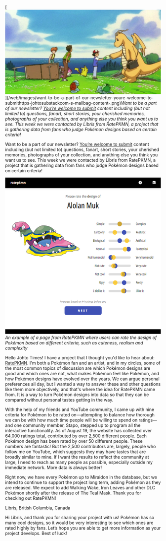 

[![Want to be a part of our newsletter? [You’re welcome to submit](https://johto.substack.com/s/mailbag) content including (but not limited to) questions, fanart, short stories, your cherished memories, photographs of your collection, and anything else you think you want us to see. This week we were contacted by Libris from RatePKMN, a project that is gathering data from fans who judge Pokémon designs based on certain criteria!](/web/images/want-to-be-a-part-of-our-newsletter-youre-welcome-to-submithttps-johtosubstackcom-s-mailbag-content-.png)](/web/images/want-to-be-a-part-of-our-newsletter-youre-welcome-to-submithttps-johtosubstackcom-s-mailbag-content-.png)*Want to be a part of our newsletter? [You’re welcome to submit](https://johto.substack.com/s/mailbag) content including (but not limited to) questions, fanart, short stories, your cherished memories, photographs of your collection, and anything else you think you want us to see. This week we were contacted by Libris from RatePKMN, a project that is gathering data from fans who judge Pokémon designs based on certain criteria!*



Want to be a part of our newsletter? [You’re welcome to submit](https://johto.substack.com/s/mailbag) content including (but not limited to) questions, fanart, short stories, your cherished memories, photographs of your collection, and anything else you think you want us to see. This week we were contacted by Libris from RatePKMN, a project that is gathering data from fans who judge Pokémon designs based on certain criteria!



[![An example of a page from RatePKMN where users can rate the design of Pokémon based on different criteria, such as cuteness, realism and complexity](/web/images/an-example-of-a-page-from-ratepkmn-where-users-can-rate-the-design-of-pokemon-based-on-different-cri.png)](/web/images/an-example-of-a-page-from-ratepkmn-where-users-can-rate-the-design-of-pokemon-based-on-different-cri.png)*An example of a page from RatePKMN where users can rate the design of Pokémon based on different criteria, such as cuteness, realism and complexity*



Hello Johto Times! I have a project that I thought you'd like to hear about: [RatePKMN](https://ratepkmn.com/). I'm both a Pokémon fan and an artist, and in my circles, some of the most common topics of discussion are which Pokémon designs are good and which ones are not, what makes Pokémon feel like Pokémon, and how Pokémon designs have evolved over the years. We can argue personal preferences all day, but I wanted a way to answer these and other questions like them more objectively, and that's where the idea for RatePKMN came from. It is a way to turn Pokémon designs into data so that they can be compared without personal tastes getting in the way.

With the help of my friends and YouTube community, I came up with nine criteria for Pokémon to be rated on—attempting to balance how thorough we can be with how much time people will be willing to spend on ratings—and one community member, Stapo, stepped up to program all the interactive functionality. As of August 19, the website has collected over 64,000 ratings total, contributed by over 2,500 different people. Each Pokémon design has been rated by over 50 different people. These numbers are fantastic! But the 2,500 contributors are, largely, people who follow me on YouTube, which suggests they may have tastes that are broadly similar to mine. If I want the results to reflect the community at large, I need to reach as many people as possible, especially outside my immediate network. More data is always better!

Right now, we have every Pokémon up to Miraidon in the database, but we intend to continue to support the project long term, adding Pokémon as they are released. We expect to add Walking Wake, Iron Leaves and other DLC Pokémon shortly after the release of The Teal Mask. Thank you for checking out RatePKMN!

Libris, British Columbia, Canada

Hi Libris, and thank you for sharing your project with us! Pokémon has so many cool designs, so it would be very interesting to see which ones are rated highly by fans. Let’s hope you are able to get more information as your project develops. Best of luck!